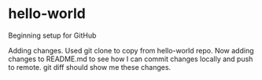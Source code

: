 # hello-world
Beginning setup for GitHub

Adding changes. Used git clone <url> to copy from hello-world repo.
Now adding changes to README.md to see how I can commit changes locally
and push to remote. git diff should show me these changes.
